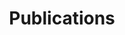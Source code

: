 ---
layout: page
title: Publications
image: assets/images/publication.jpg
description: 'Articles, Chapters, Proceedings, Patents, and More'
nav-menu: true
banner_color: style4
---